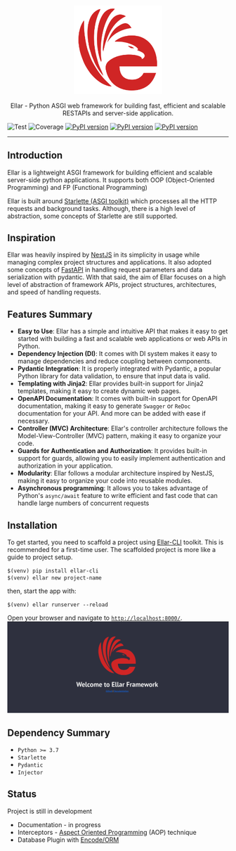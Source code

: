 <p align="center">
  <a href="#" target="blank"><img src="img/EllarLogoIconOnly.png" width="200" alt="Ellar Logo" /></a>
</p>

<p align="center"> Ellar - Python ASGI web framework for building fast, efficient and scalable RESTAPIs and server-side application. </p>

![Test](https://github.com/eadwinCode/ellar/actions/workflows/test_full.yml/badge.svg)
![Coverage](https://img.shields.io/codecov/c/github/eadwinCode/ellar)
[![PyPI version](https://badge.fury.io/py/ellar.svg)](https://badge.fury.io/py/ellar)
[![PyPI version](https://img.shields.io/pypi/v/ellar.svg)](https://pypi.python.org/pypi/ellar)
[![PyPI version](https://img.shields.io/pypi/pyversions/ellar.svg)](https://pypi.python.org/pypi/ellar)

---
## Introduction
Ellar is a lightweight ASGI framework for building efficient and scalable server-side python applications.
It supports both OOP (Object-Oriented Programming) and FP (Functional Programming)


Ellar is built around [Starlette (ASGI toolkit)](https://www.starlette.io/) which processes all the HTTP requests and background tasks. Although, there is a high level 
of abstraction, some concepts of Starlette are still supported.

## Inspiration
Ellar was heavily inspired by [NestJS](https://docs.nestjs.com/) in its simplicity in usage while managing complex project structures and applications. 
It also adopted some concepts of [FastAPI](https://fastapi.tiangolo.com/) in handling request parameters and data serialization with pydantic.
With that said, the aim of Ellar focuses on a high level of abstraction of framework APIs, project structures, architectures, and speed of handling requests.


## Features Summary

- **Easy to Use**: Ellar has a simple and intuitive API that makes it easy to get started with building a fast and scalable web applications or web APIs in Python.
- **Dependency Injection (DI)**: It comes with DI system makes it easy to manage dependencies and reduce coupling between components.
- **Pydantic Integration**: It is properly integrated with Pydantic, a popular Python library for data validation, to ensure that input data is valid.
- **Templating with Jinja2**: Ellar provides built-in support for Jinja2 templates, making it easy to create dynamic web pages.
- **OpenAPI Documentation**: It comes with built-in support for OpenAPI documentation, making it easy to generate `Swagger` or `ReDoc` documentation for your API. And more can be added with ease if necessary.
- **Controller (MVC) Architecture**: Ellar's controller architecture follows the Model-View-Controller (MVC) pattern, making it easy to organize your code.
- **Guards for Authentication and Authorization**: It provides built-in support for guards, allowing you to easily implement authentication and authorization in your application.
- **Modularity**: Ellar follows a modular architecture inspired by NestJS, making it easy to organize your code into reusable modules.
- **Asynchronous programming**: It allows you to takes advantage of Python's `async/await` feature to write efficient and fast code that can handle large numbers of concurrent requests

## Installation
To get started, you need to scaffold a project using [Ellar-CLI](https://eadwincode.github.io/ellar-cli/) toolkit. This is recommended for a first-time user.
The scaffolded project is more like a guide to project setup.

```shell
$(venv) pip install ellar-cli
$(venv) ellar new project-name
```

then, start the app with:
```shell
$(venv) ellar runserver --reload
```

Open your browser and navigate to [`http://localhost:8000/`](http://localhost:8000/).
![Swagger UI](img/ellar_framework.png)

## Dependency Summary
- `Python >= 3.7`
- `Starlette`
- `Pydantic`
- `Injector`

## Status

Project is still in development

- Documentation - in progress
- Interceptors  -  [Aspect Oriented Programming](https://en.wikipedia.org/wiki/Aspect-oriented_programming) (AOP) technique
- Database Plugin with [Encode/ORM](https://github.com/encode/orm)

